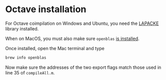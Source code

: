 # Octave installation

For Octave coimpilation on Windows and Ubuntu, you need the [LAPACKE](https://www.netlib.org/lapack/lapacke.html) library installed.


When on MacOS, you must also make sure `openblas` [is installed](https://formulae.brew.sh/formula/openblas).

Once installed, open the Mac terminal and type
```bash
brew info openblas
```
Now make sure the addresses of the two export flags match those used in line 35 of `compileAll.m`.